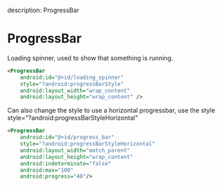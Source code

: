 description: ProgressBar

# ProgressBar

Loading spinner, used to show that something is running.

```xml
<ProgressBar
    android:id="@+id/loading_spinner"
    style="?android:progressBarStyle"
    android:layout_width="wrap_content"
    android:layout_height="wrap_content" />
```

Can also change the style to use a horizontal progressbar, use the style style="?android:progressBarStyleHorizontal"

```xml
<ProgressBar
    android:id="@+id/progress_bar"
    style="?android:progressBarStyleHorizontal"
    android:layout_width="match_parent"
    android:layout_height="wrap_content"
    android:indeterminate="false"
    android:max="100"
    android:progress="40"/>
```
